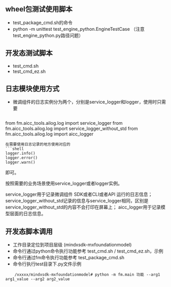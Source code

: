 ## wheel包测试使用脚本
- test_package_cmd.sh的命令
- python -m unittest test_engine_python.EngineTestCase
   （注意test_engine_python.py路径问题）

## 开发态测试脚本
- test_cmd.sh
- test_cmd_ez.sh

## 日志模块使用方式
- 微调组件的日志实例分为两个，分别是service_logger和logger，使用时只需要


  ```shell
from fm.aicc_tools.ailog.log import service_logger
from fm.aicc_tools.ailog.log import service_logger_without_std
from fm.aicc_tools.ailog.log import aicc_logger
  ```
在需要使用日志记录的地方使用对应的
  ```shell
logger.info()
logger.error()
logger.warn()
  ```
即可。

按照需要的业务场景使用service_logger或者logger实例。

service_logger用于记录微调组件 SDK或者CLI或者API 运行的日志信息；
service_logger_without_std记录的信息与service_logger相同，区别是service_logger_without_std的内容不会打印在屏幕上；
aicc_logger用于记录模型层面的日志信息。


## 开发态脚本调用
- 工作目录定位到项目层级 (mindxsdk-mxfoundationmodel)
- 命令行通过python命令执行功能参考 test_cmd.sh / test_cmd_ez.sh，示例
- 命令行通过fm命令执行功能参考 test_package_cmd.sh
- 命令行执行test目录下.py文件示例
```
    /xxxxx/mindxsdk-mxfoundationmodel# python -m fm.main 功能 --arg1 arg1_value --arg2 arg2_value
```
